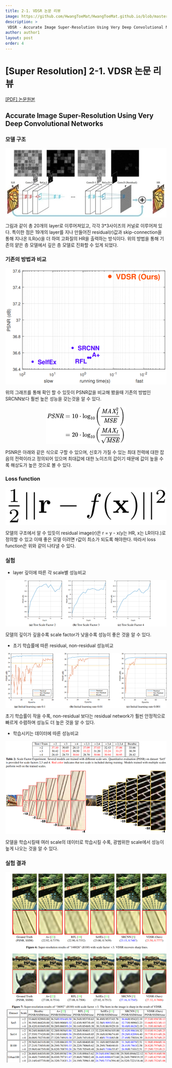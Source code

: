 ```yaml
---
title: 2-1. VDSR 논문 리뷰
image: https://github.com/HwangToeMat/HwangToeMat.github.io/blob/master/assets/img/thumbnail/pr-2-1.jpeg?raw=true
description: >
 VDSR - Accurate Image Super-Resolution Using Very Deep Convolutional Networks을 읽고 논문 주요내용을 정리해본다.
author: author1
layout: post
order: 4
---
```

# [Super Resolution] 2-1. VDSR 논문 리뷰

<a href="https://cv.snu.ac.kr/research/VDSR/VDSR_CVPR2016.pdf">[PDF] 논문원본</a>

## Accurate Image Super-Resolution Using Very Deep Convolutional Networks

### 모델 구조

<img src="https://github.com/HwangToeMat/HwangToeMat.github.io/blob/master/assets/img/thumbnail/pr-2-1.jpeg?raw=true" style="max-width:100%;margin-left: auto; margin-right: auto; display: block;">

그림과 같이 총 20개의 layer로 이루어져있고, 각각 3\*3사이즈의 커널로 이루어져 있다. 특이한 점은 19개의 layer를 지나 만들어진 residual(r)값과 skip-connection을 통해 지나온 ILR(x)을 더 하여 고화질의 HR을 출력하는 방식이다. 위의 방법을 통해 기존의 얕은 층 모델에서 깊은 층 모델로 진화할 수 있게 되었다. 

### 기존의 방법과 비교

<img src="https://github.com/HwangToeMat/HwangToeMat.github.io/blob/master/Paper-Review/image/VDSR/image1.png?raw=true" style="max-width:100%;margin-left: auto; margin-right: auto; display: block;">

위의 그래프를 통해 확인 할 수 있듯이 PSNR값을 비교해 봤을때 기존의 방법인 SRCNN보다 훨씬 높은 성능을 갖는것을 알 수 있다.

<img src="https://github.com/HwangToeMat/SRCNN_Pytorch_HTM/blob/master/image/img-4.png?raw=true" style="max-width:100%;margin-left: auto; margin-right: auto; display: block;">

PSNR은 아래와 같은 식으로 구할 수 있으며, 신호가 가질 수 있는 최대 전력에 대한 잡음의 전력이라고 정의되어 있으며 최대값에 대한 노이즈의 값이기 때문에 값이 높을 수록 해상도가 높은 것으로 볼 수 있다. 

### Loss function

<img src="https://github.com/HwangToeMat/HwangToeMat.github.io/blob/master/Paper-Review/image/VDSR/image2.png?raw=true" style="max-width:100%;margin-left: auto; margin-right: auto; display: block;">

모델의 구조에서 알 수 있듯이 residual image(r)은 r = y - x(y는 HR, x는 LR이다.)로 정의할 수 있고 이때 좋은 모델 이려면 r값이 최소가 되도록 해야한다. 따라서 loss function은 위와 같이 나타낼 수 있다.

### 실험

* layer 깊이에 따른 각 scale별 성능비교 

<img src="https://github.com/HwangToeMat/HwangToeMat.github.io/blob/master/Paper-Review/image/VDSR/image3.png?raw=true" style="max-width:100%;margin-left: auto; margin-right: auto; display: block;">

모델의 깊이가 깊을수록 scale factor가 낮을수록 성능이 좋은 것을 알 수 있다.

* 초기 학습률에 따른 residual, non-residual 성능비교

<img src="https://github.com/HwangToeMat/HwangToeMat.github.io/blob/master/Paper-Review/image/VDSR/image4.png?raw=true" style="max-width:100%;margin-left: auto; margin-right: auto; display: block;">

초기 학습률이 작을 수록, non-residual 보다는 residual network가 훨씬 안정적으로 빠르게 수렴하며 성능도 더 높은 것을 알 수 있다.

* 학습시키는 데이터에 따른 성능비교

<img src="https://github.com/HwangToeMat/HwangToeMat.github.io/blob/master/Paper-Review/image/VDSR/image5.png?raw=true" style="max-width:100%;margin-left: auto; margin-right: auto; display: block;">

모델을 학습시킬때 여러 scale의 데이터로 학습시킬 수록, 광범위한 scale에서 성능이 높게 나오는 것을 알 수 있다.

### 실험 결과

<img src="https://github.com/HwangToeMat/HwangToeMat.github.io/blob/master/Paper-Review/image/VDSR/image6.png?raw=true" style="max-width:100%;margin-left: auto; margin-right: auto; display: block;">

<img src="https://github.com/HwangToeMat/HwangToeMat.github.io/blob/master/Paper-Review/image/VDSR/image7.png?raw=true" style="max-width:100%;margin-left: auto; margin-right: auto; display: block;">
